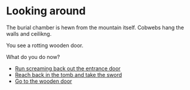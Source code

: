 # **Looking around**

The burial chamber is hewn from the mountain itself. Cobwebs hang the walls and ceilikng.
  
You see a rotting wooden door.

 What do you do now?

 - [Run screaming back out the entrance door](../begin-journey.md)
 - [Reach back in the tomb and take the sword](../10/10.md)
 - [Go to the wooden door](../5/5.md)
 
